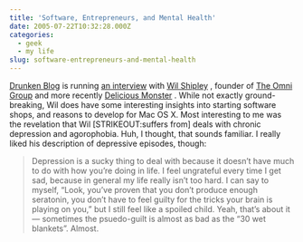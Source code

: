```yaml
---
title: 'Software, Entrepreneurs, and Mental Health'
date: 2005-07-22T10:32:28.000Z
categories:
  - geek
  - my life
slug: software-entrepreneurs-and-mental-health
---
```

[Drunken Blog][1]  is running [an interview][2]  with [Wil Shipley][3] , founder of [The Omni Group][4]  and more recently [Delicious Monster][5] . While not exactly ground-breaking, Wil does have some interesting insights into starting software shops, and reasons to develop for Mac OS X. Most interesting to me was the revelation that Wil [STRIKEOUT:suffers from] deals with chronic depression and agorophobia. Huh, I thought, that sounds familiar. I really liked his description of depressive episodes, though:

> Depression is a sucky thing to deal with because it doesn’t have much to do with how you’re doing in life. I feel ungrateful every time I get sad, because in general my life really isn’t too hard. I can say to myself, “Look, you’ve proven that you don’t produce enough seratonin, you don’t have to feel guilty for the tricks your brain is playing on you,” but I still feel like a spoiled child.
Yeah, that’s about it — sometimes the psuedo-guilt is almost as bad as the “30 wet blankets”. Almost.



 [1]: http://www.drunkenblog.com/
 [2]: http://www.drunkenblog.com/drunkenblog-archives/000581.html
 [3]: http://wilshipley.com/blog/
 [4]: http://www.omnigroup.com/
 [5]: http://delicious-monster.com
